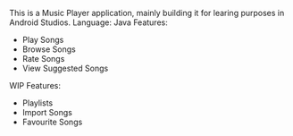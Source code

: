 This is a Music Player application, mainly building it for learing purposes in Android Studios.
Language: Java
Features:
- Play Songs
- Browse Songs
- Rate Songs
- View Suggested Songs

WIP Features:
- Playlists
- Import Songs
- Favourite Songs
